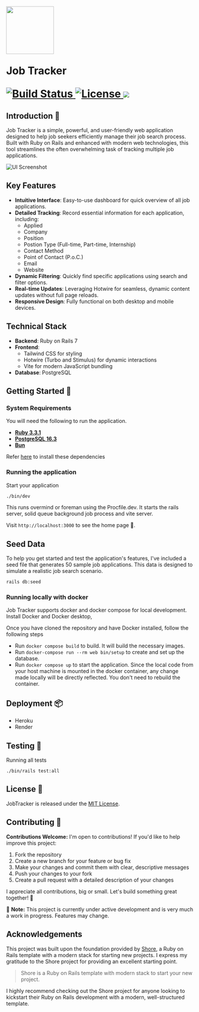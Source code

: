 <h1 align="left">
  <a href="#">
    <img src="https://github.com/user-attachments/assets/c5840b5d-efc9-4644-95ff-ac94c546a5d8" width="128px"/>
  </a>

  Job Tracker

  <p align="left">
    <a href="https://github.com/tgaeta/job_tracker/actions">
      <img alt="Build Status" src="https://github.com/tgaeta/job_tracker/actions/workflows/ci.yml/badge.svg"/>
    </a>
    <a href="https://github.com/tgaeta/job_tracker/blob/master/LICENSE.txt">
      <img alt="License" src="https://img.shields.io/badge/license-MIT-428F7E.svg"/>
    </a>
    <a href="https://codeclimate.com/github/tgaeta/job_tracker/maintainability"><img src="https://api.codeclimate.com/v1/badges/1cd4e3f1c0a4c5af29b1/maintainability" /></a>
  </p>
</h1>

## Introduction 📜

Job Tracker is a simple, powerful, and user-friendly web application designed to help job seekers efficiently manage their job search process. Built with Ruby on Rails and enhanced with modern web technologies, this tool streamlines the often overwhelming task of tracking multiple job applications.

<img alt="UI Screenshot" src="https://github.com/user-attachments/assets/8153c979-2bc9-437b-965d-c838506d5036"/>

## Key Features

- **Intuitive Interface**: Easy-to-use dashboard for quick overview of all job applications.
- **Detailed Tracking**: Record essential information for each application, including:
  - Applied
  - Company
  - Position
  - Postion Type (Full-time, Part-time, Internship)
  - Contact Method
  - Point of Contact (P.o.C.)
  - Email
  - Website
- **Dynamic Filtering**: Quickly find specific applications using search and filter options.
- **Real-time Updates**: Leveraging Hotwire for seamless, dynamic content updates without full page reloads.
- **Responsive Design**: Fully functional on both desktop and mobile devices.

## Technical Stack

- **Backend**: Ruby on Rails 7
- **Frontend**:
  - Tailwind CSS for styling
  - Hotwire (Turbo and Stimulus) for dynamic interactions
  - Vite for modern JavaScript bundling
- **Database**: PostgreSQL

## Getting Started 🚀

### System Requirements
You will need the following to run the application.

- [**Ruby 3.3.1**](./docs/installing_prerequisites.md#ruby)
- [**PostgreSQL 16.3**](./docs/installing_prerequisites.md#postgresql)
- [**Bun**](./docs/installing_prerequisites.md#bun)

Refer [here](./docs/installing_prerequisites.md) to install these dependencies


### Running the application

Start your application

```bash
./bin/dev
```

This runs overmind or foreman using the Procfile.dev. It starts the rails server, solid queue background job process and vite server.

Visit `http://localhost:3000` to see the home page 🚀.

## Seed Data

To help you get started and test the application's features, I've included a seed file that generates 50 sample job applications. This data is designed to simulate a realistic job search scenario.

```bash
rails db:seed
```

### Running locally with docker
Job Tracker supports docker and docker compose for local development.
Install Docker and Docker desktop,

Once you have cloned the repository and have Docker installed, follow the following steps

- Run `docker compose build` to build. It will build the necessary images.
- Run `docker-compose run --rm web bin/setup` to create and set up the database.
- Run `docker compose up` to start the application.
Since the local code from your host machine is mounted in the docker container, any change made locally will be directly reflected. You don't need to rebuild the container.

## Deployment 📦
- Heroku
- Render

## Testing 🧪
Running all tests
```
./bin/rails test:all
```

## License 🔑
JobTracker is released under the [MIT License](./LICENSE.txt).


## Contributing 🤝

**Contributions Welcome:** I'm open to contributions! If you'd like to help improve this project:

1. Fork the repository
2. Create a new branch for your feature or bug fix
3. Make your changes and commit them with clear, descriptive messages
4. Push your changes to your fork
5. Create a pull request with a detailed description of your changes

I appreciate all contributions, big or small. Let's build something great together! 🚀

🚧 **Note:** This project is currently under active development and is very much a work in progress. Features may change.

## Acknowledgements

This project was built upon the foundation provided by [Shore](https://github.com/yatish27/shore), a Ruby on Rails template with a modern stack for starting new projects. I express my gratitude to the Shore project for providing an excellent starting point.

> Shore is a Ruby on Rails template with modern stack to start your new project.

I highly recommend checking out the Shore project for anyone looking to kickstart their Ruby on Rails development with a modern, well-structured template.
